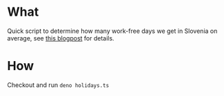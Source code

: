 # What

Quick script to determine how many work-free days we get in Slovenia on average, see [this blogpost](https://zgajner.com/blog/slovenian-holidays-are-annoyingly-distributed/) for details.

# How

Checkout and run `deno holidays.ts`
